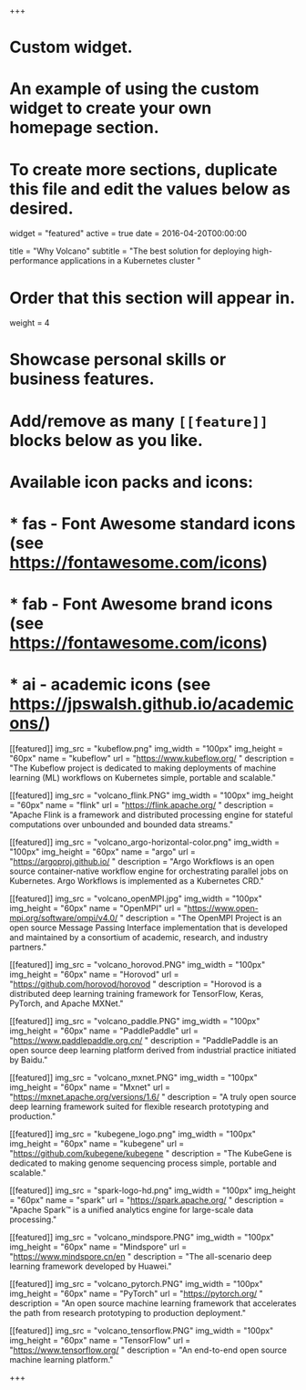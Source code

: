 +++
# Custom widget.
# An example of using the custom widget to create your own homepage section.
# To create more sections, duplicate this file and edit the values below as desired.
widget = "featured"
active = true
date = 2016-04-20T00:00:00

title = "Why Volcano"
subtitle = "The best solution for deploying high-performance applications in a Kubernetes cluster "

# Order that this section will appear in.
weight = 4

# Showcase personal skills or business features.
# 
# Add/remove as many `[[feature]]` blocks below as you like.
# 
# Available icon packs and icons:
# * fas - Font Awesome standard icons (see https://fontawesome.com/icons)
# * fab - Font Awesome brand icons (see https://fontawesome.com/icons)
# * ai - academic icons (see https://jpswalsh.github.io/academicons/)

[[featured]]
  img_src = "kubeflow.png"
  img_width = "100px"
  img_height = "60px"
  name = "kubeflow" 
  url = "https://www.kubeflow.org/ "
  description = "The Kubeflow project is dedicated to making deployments of machine learning (ML) workflows on Kubernetes simple, portable and scalable."

[[featured]]
  img_src = "volcano_flink.PNG"
  img_width = "100px"
  img_height = "60px"
  name = "flink"
  url = "https://flink.apache.org/ "
  description = "Apache Flink is a framework and distributed processing engine for stateful computations over unbounded and bounded data streams."

[[featured]]
  img_src = "volcano_argo-horizontal-color.png"
  img_width = "100px"
  img_height = "60px"
  name = "argo"
  url = "https://argoproj.github.io/ "
  description = "Argo Workflows is an open source container-native workflow engine for orchestrating parallel jobs on Kubernetes. Argo Workflows is implemented as a Kubernetes CRD."


[[featured]]
  img_src = "volcano_openMPI.jpg"
  img_width = "100px"
  img_height = "60px"
  name = "OpenMPI"
  url = "https://www.open-mpi.org/software/ompi/v4.0/ "
  description = "The OpenMPI Project is an open source Message Passing Interface implementation that is developed and maintained by a consortium of academic, research, and industry partners."

[[featured]]
  img_src = "volcano_horovod.PNG"
  img_width = "100px"
  img_height = "60px"
  name = "Horovod"
  url = "https://github.com/horovod/horovod "
  description = "Horovod is a distributed deep learning training framework for TensorFlow, Keras, PyTorch, and Apache MXNet."

[[featured]]
  img_src = "volcano_paddle.PNG"
  img_width = "100px"
  img_height = "60px"
  name = "PaddlePaddle"
  url = "https://www.paddlepaddle.org.cn/ "
  description = "PaddlePaddle is an open source deep learning platform derived from industrial practice initiated by Baidu."

[[featured]]
  img_src = "volcano_mxnet.PNG"
  img_width = "100px"
  img_height = "60px"
  name = "Mxnet"
  url = "https://mxnet.apache.org/versions/1.6/ "
  description = "A truly open source deep learning framework suited for flexible research prototyping and production."

[[featured]]
  img_src = "kubegene_logo.png"
  img_width = "100px"
  img_height = "60px"
  name = "kubegene"
  url = "https://github.com/kubegene/kubegene "
  description = "The KubeGene is dedicated to making genome sequencing process simple, portable and scalable."

[[featured]]
  img_src = "spark-logo-hd.png"
  img_width = "100px"
  img_height = "60px"
  name = "spark"
  url = "https://spark.apache.org/ "
  description = "Apache Spark™ is a unified analytics engine for large-scale data processing."  

[[featured]]
  img_src = "volcano_mindspore.PNG"
  img_width = "100px"
  img_height = "60px"
  name = "Mindspore"
  url = "https://www.mindspore.cn/en "
  description = "The all-scenario deep learning framework developed by Huawei."

[[featured]]
  img_src = "volcano_pytorch.PNG"
  img_width = "100px"
  img_height = "60px"
  name = "PyTorch"
  url = "https://pytorch.org/ "
  description = "An open source machine learning framework that accelerates the path from research prototyping to production deployment."

[[featured]]
  img_src = "volcano_tensorflow.PNG"
  img_width = "100px"
  img_height = "60px"
  name = "TensorFlow"
  url = "https://www.tensorflow.org/ "
  description = "An end-to-end open source machine learning platform."

+++
